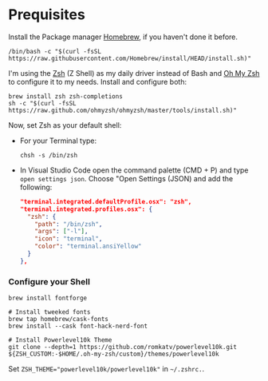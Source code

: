 # Prequisites

Install the Package manager [Homebrew](https://brew.sh/), if you haven't done it before.

```shell
/bin/bash -c "$(curl -fsSL https://raw.githubusercontent.com/Homebrew/install/HEAD/install.sh)"
```

I'm using the [Zsh](https://www.zsh.org/) (Z Shell) as my daily driver instead of Bash and [Oh My Zsh](https://github.com/ohmyzsh/ohmyzsh/wiki) to configure it to my needs. Install and configure both:

```shell
brew install zsh zsh-completions
sh -c "$(curl -fsSL https://raw.github.com/ohmyzsh/ohmyzsh/master/tools/install.sh)"
```

Now, set Zsh as your default shell:

- For your Terminal type:
  ```shell
  chsh -s /bin/zsh
  ```
- In Visual Studio Code open the command palette (CMD + P) and type `open settings json`. Choose "Open Settings (JSON) and add the following:
  ```json
  "terminal.integrated.defaultProfile.osx": "zsh",
  "terminal.integrated.profiles.osx": {
    "zsh": {
      "path": "/bin/zsh",
      "args": ["-l"],
      "icon": "terminal",
      "color": "terminal.ansiYellow"
    }
  },
  ```

### Configure your Shell

```shell
brew install fontforge

# Install tweeked fonts
brew tap homebrew/cask-fonts
brew install --cask font-hack-nerd-font

# Install Powerlevel10k Theme
git clone --depth=1 https://github.com/romkatv/powerlevel10k.git ${ZSH_CUSTOM:-$HOME/.oh-my-zsh/custom}/themes/powerlevel10k
```

Set `ZSH_THEME="powerlevel10k/powerlevel10k"` in `~/.zshrc.`.
